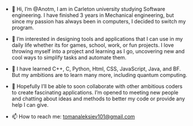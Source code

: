 - 👋 Hi, I’m @Anotm, I am in Carleton university studying Software engineering. I have finished 3 years in 
          Mechanical engineering, but since my passion has always been in computers, I decided to switch 
          my program. 
          
- 👀 I’m interested in designing tools and applications that I can use in my daily life whether its for games, 
          school, work, or fun projects. I love throwing myself into a project and learning as I go, 
          uncovering new and cool ways to simplify tasks and automate them.
          
- 🌱 I have learned C++, C, Python, Html, CSS, JavaScript, Java, and BF. But my ambitions are to learn many more,
          including quantum computing.
          
- 💞️ Hopefully I’ll be able to soon collaborate with other ambitious coders to create fascinating applications. 
          I’m opened to meeting new people and chatting about ideas and methods to better my code or provide 
          any help I can give.
          
- 📫 How to reach me: tomanaleksiev101@gmail.com

<!---
Anotm/Anotm is a ✨ special ✨ repository because its `README.md` (this file) appears on your GitHub profile.
You can click the Preview link to take a look at your changes.
--->
